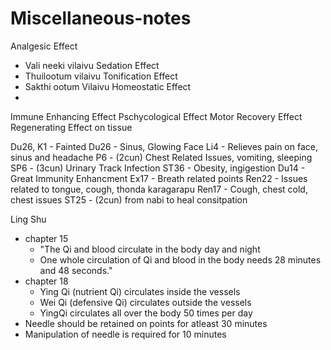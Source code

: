 # Miscellaneous-notes

Analgesic Effect
- Vali neeki vilaivu
Sedation Effect
- Thuilootum vilaivu
Tonification Effect
- Sakthi ootum Vilaivu
Homeostatic Effect
- 
Immune Enhancing Effect
Pschycological Effect
Motor Recovery Effect
Regenerating Effect on tissue

Du26, K1 - Fainted
Du26 - Sinus, Glowing Face
Li4 - Relieves pain on face, sinus and headache
P6 - (2cun) Chest Related Issues, vomiting, sleeping
SP6 - (3cun) Urinary Track Infection
ST36 - Obesity, ingigestion
Du14 - Great Immunity Enhancment
Ex17 - Breath related points
Ren22 - Issues related to tongue, cough, thonda karagarapu
Ren17 - Cough, chest cold, chest issues
ST25 - (2cun) from nabi to heal consitpation

Ling Shu
- chapter 15
	- "The Qi and blood circulate in the body day and night
	- One whole circulation of Qi and blood in the body needs 28 minutes and 48 seconds."
- chapter 18
	- Ying Qi (nutrient Qi) circulates inside the vessels
	- Wei Qi (defensive Qi) circulates outside the vessels
	- YingQi circulates all over the body 50 times per day
- Needle should be retained on points for atleast 30 minutes
- Manipulation of needle is required for 10 minutes

